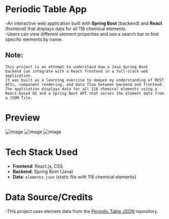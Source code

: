 # Periodic Table App  
-An interactive web application built with **Spring Boot** (backend) and **React** (frontend) that displays data for all 118 chemical elements.  
-Users can view different element properties and use a search bar to find specific elements by name.  

## Note:
    This project is an attempt to understand how a Java Spring Boot backend can integrate with a React frontend in a full-stack web application.  
    It was built as a learning exercise to deepen my understanding of REST APIs, component rendering, and data flow between backend and frontend.  
    The application displays data for all 118 chemical elements using a React-based UI and a Spring Boot API that serves the element data from a JSON file.  

# Preview
![image](https://github.com/user-attachments/assets/31b9ae09-6ca2-419f-bfc7-e3cf433780a2)
![image](https://github.com/user-attachments/assets/36b6fa75-45d0-4c9e-86a0-0f3561677e79)
![image](https://github.com/user-attachments/assets/debb595d-48ab-40e0-9327-1c05a9c83d04)

# Tech Stack Used
- **Frontend**: React.js, CSS  
- **Backend**: Spring Boot (Java)  
- **Data**: `elements.json` (static file with 118 chemical elements)  

# Data Source/Credits  
-This project uses element data from the [Periodic Table JSON](https://github.com/Bowserinator/Periodic-Table-JSON) repository.  




